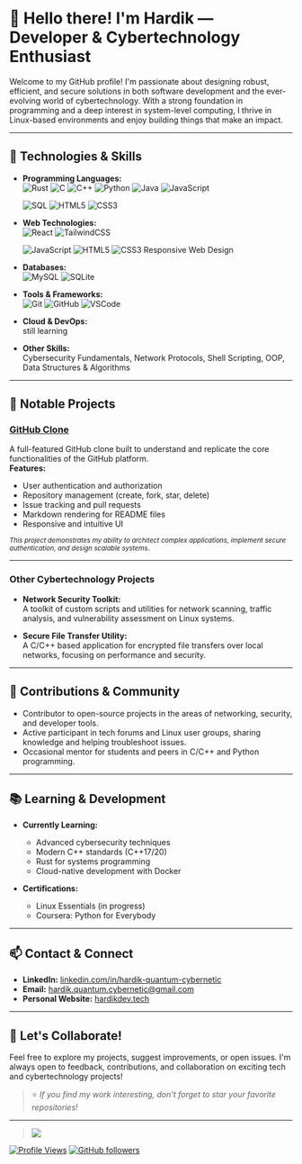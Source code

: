 # 👋 Hello there! I'm Hardik — Developer & Cybertechnology Enthusiast

Welcome to my GitHub profile! I'm passionate about designing robust, efficient, and secure solutions in both software development and the ever-evolving world of cybertechnology. With a strong foundation in programming and a deep interest in system-level computing, I thrive in Linux-based environments and enjoy building things that make an impact.

---

## 🚀 Technologies & Skills

- **Programming Languages:**  
  ![Rust](https://img.shields.io/badge/Rust-000000?style=for-the-badge&logo=rust&logoColor=white)
  ![C](https://img.shields.io/badge/C-A8B9CC?style=for-the-badge&logo=c&logoColor=white)
  ![C++](https://img.shields.io/badge/C++-00599C?style=for-the-badge&logo=c%2B%2B&logoColor=white)
  ![Python](https://img.shields.io/badge/Python-3776AB?style=for-the-badge&logo=python&logoColor=white)
  ![Java](https://img.shields.io/badge/Java-007396?style=for-the-badge&logo=java&logoColor=white)
  ![JavaScript](https://img.shields.io/badge/JavaScript-F7DF1E?style=for-the-badge&logo=javascript&logoColor=black)

  ![SQL](https://img.shields.io/badge/SQL-4479A1?style=for-the-badge&logo=postgresql&logoColor=white)
  ![HTML5](https://img.shields.io/badge/HTML5-E34F26?style=for-the-badge&logo=html5&logoColor=white)
  ![CSS3](https://img.shields.io/badge/CSS3-1572B6?style=for-the-badge&logo=css3&logoColor=white)

- **Web Technologies:**  
  ![React](https://img.shields.io/badge/React-20232A?style=for-the-badge&logo=react&logoColor=61DAFB)
  ![TailwindCSS](https://img.shields.io/badge/TailwindCSS-38B2AC?style=for-the-badge&logo=tailwind-css&logoColor=white)
 
  ![JavaScript](https://img.shields.io/badge/JavaScript-F7DF1E?style=for-the-badge&logo=javascript&logoColor=black)
  ![HTML5](https://img.shields.io/badge/HTML5-E34F26?style=for-the-badge&logo=html5&logoColor=white)
  ![CSS3](https://img.shields.io/badge/CSS3-1572B6?style=for-the-badge&logo=css3&logoColor=white)
  Responsive Web Design

- **Databases:**  
  ![MySQL](https://img.shields.io/badge/MySQL-4479A1?style=for-the-badge&logo=mysql&logoColor=white)
  ![SQLite](https://img.shields.io/badge/SQLite-003B57?style=for-the-badge&logo=sqlite&logoColor=white)

- **Tools & Frameworks:**  
  ![Git](https://img.shields.io/badge/Git-F05032?style=for-the-badge&logo=git&logoColor=white)
  ![GitHub](https://img.shields.io/badge/GitHub-181717?style=for-the-badge&logo=github&logoColor=white)
  ![VSCode](https://img.shields.io/badge/VS%20Code-007ACC?style=for-the-badge&logo=visual-studio-code&logoColor=white)
  
 - **Cloud & DevOps:**  
still learning

- **Other Skills:**  
  Cybersecurity Fundamentals, Network Protocols, Shell Scripting, OOP, Data Structures & Algorithms

---

## 📂 Notable Projects

### [GitHub Clone](https://github.com/HardikQuantumCybernetic/github-clone)
A full-featured GitHub clone built to understand and replicate the core functionalities of the GitHub platform.  
**Features:**
- User authentication and authorization
- Repository management (create, fork, star, delete)
- Issue tracking and pull requests
- Markdown rendering for README files
- Responsive and intuitive UI

<sub>*This project demonstrates my ability to architect complex applications, implement secure authentication, and design scalable systems.*</sub>

---

### Other Cybertechnology Projects

- **Network Security Toolkit:**  
  A toolkit of custom scripts and utilities for network scanning, traffic analysis, and vulnerability assessment on Linux systems.

- **Secure File Transfer Utility:**  
  A C/C++ based application for encrypted file transfers over local networks, focusing on performance and security.

---

## 🤝 Contributions & Community

- Contributor to open-source projects in the areas of networking, security, and developer tools.
- Active participant in tech forums and Linux user groups, sharing knowledge and helping troubleshoot issues.
- Occasional mentor for students and peers in C/C++ and Python programming.

---

## 📚 Learning & Development

- **Currently Learning:**  
  - Advanced cybersecurity techniques
  - Modern C++ standards (C++17/20)
  - Rust for systems programming
  - Cloud-native development with Docker

- **Certifications:**  
  - Linux Essentials (in progress)
  - Coursera: Python for Everybody

---

## 📫 Contact & Connect

- **LinkedIn:** [linkedin.com/in/hardik-quantum-cybernetic](https://www.linkedin.com/in/hardik-quantum-cybernetic)
- **Email:** hardik.quantum.cybernetic@gmail.com
- **Personal Website:** [hardikdev.tech](https://hardikdev.tech)

---

## 🚀 Let's Collaborate!

Feel free to explore my projects, suggest improvements, or open issues. I'm always open to feedback, contributions, and collaboration on exciting tech and cybertechnology projects!

> ⭐️ _If you find my work interesting, don't forget to star your favorite repositories!_

---

> ![](https://quotes-github-readme.vercel.app/api?type=horizontal&theme=dark)

[![Profile Views](https://komarev.com/ghpvc/?username=HardikQuantumCybernetic&color=blue)](https://github.com/HardikQuantumCybernetic)
[![GitHub followers](https://img.shields.io/github/followers/HardikQuantumCybernetic?label=Follow&style=social)](https://github.com/HardikQuantumCybernetic)
